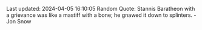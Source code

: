 Last updated: 2024-04-05 16:10:05
Random Quote: Stannis Baratheon with a grievance was like a mastiff with a bone; he gnawed it down to splinters.  -  Jon Snow